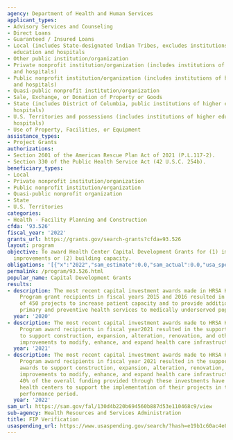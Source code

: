```yaml
---
agency: Department of Health and Human Services
applicant_types:
- Advisory Services and Counseling
- Direct Loans
- Guaranteed / Insured Loans
- Local (includes State-designated lndian Tribes, excludes institutions of higher
  education and hospitals
- Other public institution/organization
- Private nonprofit institution/organization (includes institutions of higher education
  and hospitals)
- Public nonprofit institution/organization (includes institutions of higher education
  and hospitals)
- Quasi-public nonprofit institution/organization
- Sale, Exchange, or Donation of Property or Goods
- State (includes District of Columbia, public institutions of higher education and
  hospitals)
- U.S. Territories and possessions (includes institutions of higher education and
  hospitals)
- Use of Property, Facilities, or Equipment
assistance_types:
- Project Grants
authorizations:
- Section 2601 of the American Rescue Plan Act of 2021 (P.L.117-2).
- Section 330 of the Public Health Service Act (42 U.S.C. 254b).
beneficiary_types:
- Local
- Private nonprofit institution/organization
- Public nonprofit institution/organization
- Quasi-public nonprofit organization
- State
- U.S. Territories
categories:
- Health - Facility Planning and Construction
cfda: '93.526'
fiscal_year: '2022'
grants_url: https://grants.gov/search-grants?cfda=93.526
layout: program
objective: To award Health Center Capital Development Grants for (1) immediate facility
  improvements or (2) building capacity.
obligations: '[{"x":"2022","sam_estimate":0.0,"sam_actual":0.0,"usa_spending_actual":1203434.0},{"x":"2023","sam_estimate":0.0,"sam_actual":0.0,"usa_spending_actual":4178424.0},{"x":"2024","sam_estimate":0.0,"sam_actual":0.0,"usa_spending_actual":671556.0}]'
permalink: /program/93.526.html
popular_name: Capital Development Grants
results:
- description: The most recent capital investment awards made in HRSA Health Center
    Program grant recipients in fiscal years 2015 and 2016 resulted in the support
    of 450 projects to increase patient capacity and to provide additional comprehensive
    primary and preventive health services to medically underserved populations.
  year: '2020'
- description: The most recent capital investment awards made to HRSA Health Center
    Program award recipients in fiscal year2021 resulted in the support of 1,292 awards
    to support construction, expansion, alteration, renovation, and other capital
    improvements to modify, enhance, and expand health care infrastructure.
  year: '2021'
- description: The most recent capital investment awards made to HRSA Health Center
    Program award recipients in fiscal year 2021 resulted in the support of 1,292
    awards to support construction, expansion, alteration, renovation, and other capital
    improvements to modify, enhance, and expand health care infrastructure. Nearly
    40% of the overall funding provided through these investments have been used by
    health centers to support the implementation of their projects in their three-year
    performance period.
  year: '2022'
sam_url: https://sam.gov/fal/130d4b220b694560b887d53e110468c9/view
sub-agency: Health Resources and Services Administration
title: FIP Verification
usaspending_url: https://www.usaspending.gov/search/?hash=e19b1c60ac4e8f8765c6fad493e4f406
---
```

